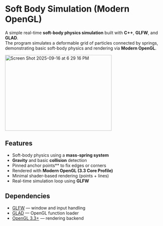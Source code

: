 # Soft Body Simulation (Modern OpenGL)

A simple real-time **soft-body physics simulation** built with **C++**, **GLFW**, and **GLAD**.  
The program simulates a deformable grid of particles connected by springs, demonstrating basic soft-body physics and rendering via **Modern OpenGL**.

<img width="350" height="250" alt="Screen Shot 2025-09-16 at 6 29 16 PM" src="https://github.com/user-attachments/assets/38bfbb30-3cf2-447b-b1d4-44fdd4e302a3" />

## Features

- Soft-body physics using a **mass-spring system**
- **Gravity** and basic **collision** detection
- Pinned anchor points** to fix edges or corners
- Rendered with **Modern OpenGL (3.3 Core Profile)**
- Minimal shader-based rendering (points + lines)
- Real-time simulation loop using **GLFW**

## Dependencies

- [GLFW](https://www.glfw.org/) — window and input handling  
- [GLAD](https://glad.dav1d.de/) — OpenGL function loader  
- [OpenGL 3.3+](https://www.opengl.org/) — rendering backend  

